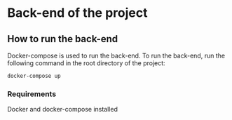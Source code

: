 # Back-end of the project

## How to run the back-end
Docker-compose is used to run the back-end. To run the back-end, run the following command in the root directory of the project:

```bash
docker-compose up
```

### Requirements
Docker and docker-compose installed